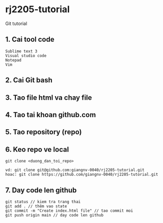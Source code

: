 # rj2205-tutorial
Git tutorial

## 1. Cai tool code

    Sublime text 3
    Visual studio code
    Notepad
    Vim

## 2. Cai Git bash

## 3. Tao file html va chay file

## 4. Tao tai khoan github.com

## 5. Tao repository (repo)

## 6. Keo repo ve local
    git clone <duong_dan_toi_repo>

    vd: git clone git@github.com:giangnv-0040/rj2205-tutorial.git
    hoac: git clone https://github.com/giangnv-0040/rj2205-tutorial.git

## 7. Day code len github
    git status // kiem tra trang thai
    git add . // thêm vao state
    git commit -m "Create index.html file" // tao commit moi
    git push origin main // day code len github
